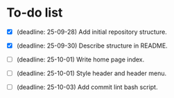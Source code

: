 # To-do list

- [x] (deadline: 25-09-28) Add initial repository structure.
- [x] (deadline: 25-09-30) Describe structure in README.
- [ ] (deadline: 25-10-01) Write home page index.
- [ ] (deadline: 25-10-01) Style header and header menu.
- [ ] (deadline: 25-10-03) Add commit lint bash script.

